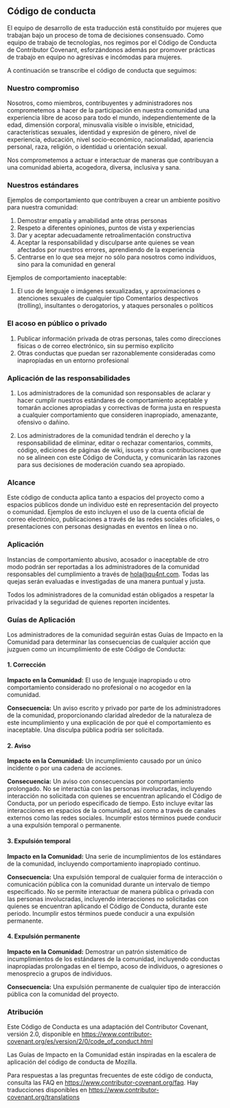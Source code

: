 ## Código de conducta

El equipo de desarrollo de esta traducción está constituído por mujeres que trabajan bajo un proceso de toma de decisiones consensuado. Como equipo de trabajo de tecnologías, nos regimos por el Código de Conducta de Contributor Covenant, esforzándonos además por promover prácticas de trabajo en equipo no agresivas e incómodas para mujeres.

A continuación se transcribe el código de conducta que seguimos:

### Nuestro compromiso
Nosotros, como miembros, contribuyentes y administradores nos comprometemos a hacer de la participación en nuestra comunidad una experiencia libre de acoso para todo el mundo, independientemente de la edad, dimensión corporal, minusvalía visible o invisible, etnicidad, características sexuales, identidad y expresión de género, nivel de experiencia, educación, nivel socio-económico, nacionalidad, apariencia personal, raza, religión, o identidad u orientación sexual.

Nos comprometemos a actuar e interactuar de maneras que contribuyan a una comunidad abierta, acogedora, diversa, inclusiva y sana.

### Nuestros estándares
Ejemplos de comportamiento que contribuyen a crear un ambiente positivo para nuestra comunidad:

1. Demostrar empatía y amabilidad ante otras personas
2. Respeto a diferentes opiniones, puntos de vista y experiencias
3. Dar y aceptar adecuadamente retroalimentación constructiva
4. Aceptar la responsabilidad y disculparse ante quienes se vean afectados por nuestros errores, aprendiendo de la experiencia
5. Centrarse en lo que sea mejor no sólo para nosotros como individuos, sino para la comunidad en general

Ejemplos de comportamiento inaceptable:

1. El uso de lenguaje o imágenes sexualizadas, y aproximaciones o atenciones sexuales de cualquier tipo Comentarios despectivos (trolling), insultantes o derogatorios, y ataques personales o políticos

### El acoso en público o privado

1. Publicar información privada de otras personas, tales como direcciones físicas o de correo electrónico, sin su permiso explícito
2. Otras conductas que puedan ser razonablemente consideradas como inapropiadas en un entorno profesional

### Aplicación de las responsabilidades

1. Los administradores de la comunidad son responsables de aclarar y hacer cumplir nuestros estándares de comportamiento aceptable y tomarán acciones apropiadas y correctivas de forma justa en respuesta a cualquier comportamiento que consideren inapropiado, amenazante, ofensivo o dañino.

2. Los administradores de la comunidad tendrán el derecho y la responsabilidad de eliminar, editar o rechazar comentarios, commits, código, ediciones de páginas de wiki, issues y otras contribuciones que no se alineen con este Código de Conducta, y comunicarán las razones para sus decisiones de moderación cuando sea apropiado.

### Alcance
Este código de conducta aplica tanto a espacios del proyecto como a espacios públicos donde un individuo esté en representación del proyecto o comunidad. Ejemplos de esto incluyen el uso de la cuenta oficial de correo electrónico, publicaciones a través de las redes sociales oficiales, o presentaciones con personas designadas en eventos en línea o no.

### Aplicación
Instancias de comportamiento abusivo, acosador o inaceptable de otro modo podrán ser reportadas a los administradores de la comunidad responsables del cumplimiento a través de hola@qu4nt.com. Todas las quejas serán evaluadas e investigadas de una manera puntual y justa.

Todos los administradores de la comunidad están obligados a respetar la privacidad y la seguridad de quienes reporten incidentes.

### Guías de Aplicación
Los administradores de la comunidad seguirán estas Guías de Impacto en la Comunidad para determinar las consecuencias de cualquier acción que juzguen como un incumplimiento de este Código de Conducta:

#### 1. Corrección
**Impacto en la Comunidad:** El uso de lenguaje inapropiado u otro comportamiento considerado no profesional o no acogedor en la comunidad.

**Consecuencia:** Un aviso escrito y privado por parte de los administradores de la comunidad, proporcionando claridad alrededor de la naturaleza de este incumplimiento y una explicación de por qué el comportamiento es inaceptable. Una disculpa pública podría ser solicitada.

#### 2. Aviso
**Impacto en la Comunidad:** Un incumplimiento causado por un único incidente o por una cadena de acciones.

**Consecuencia:** Un aviso con consecuencias por comportamiento prolongado. No se interactúa con las personas involucradas, incluyendo interacción no solicitada con quienes se encuentran aplicando el Código de Conducta, por un periodo especificado de tiempo. Esto incluye evitar las interacciones en espacios de la comunidad, así como a través de canales externos como las redes sociales. Incumplir estos términos puede conducir a una expulsión temporal o permanente.

#### 3. Expulsión temporal
**Impacto en la Comunidad:** Una serie de incumplimientos de los estándares de la comunidad, incluyendo comportamiento inapropiado continuo.

**Consecuencia:** Una expulsión temporal de cualquier forma de interacción o comunicación pública con la comunidad durante un intervalo de tiempo especificado. No se permite interactuar de manera pública o privada con las personas involucradas, incluyendo interacciones no solicitadas con quienes se encuentran aplicando el Código de Conducta, durante este periodo. Incumplir estos términos puede conducir a una expulsión permanente.

#### 4. Expulsión permanente
**Impacto en la Comunidad:** Demostrar un patrón sistemático de incumplimientos de los estándares de la comunidad, incluyendo conductas inapropiadas prolongadas en el tiempo, acoso de individuos, o agresiones o menosprecio a grupos de individuos.

**Consecuencia:** Una expulsión permanente de cualquier tipo de interacción pública con la comunidad del proyecto.

### Atribución
Este Código de Conducta es una adaptación del Contributor Covenant, versión 2.0, disponible en https://www.contributor-covenant.org/es/version/2/0/code_of_conduct.html

Las Guías de Impacto en la Comunidad están inspiradas en la escalera de aplicación del código de conducta de Mozilla.

Para respuestas a las preguntas frecuentes de este código de conducta, consulta las FAQ en https://www.contributor-covenant.org/faq. Hay traducciones disponibles en https://www.contributor-covenant.org/translations
